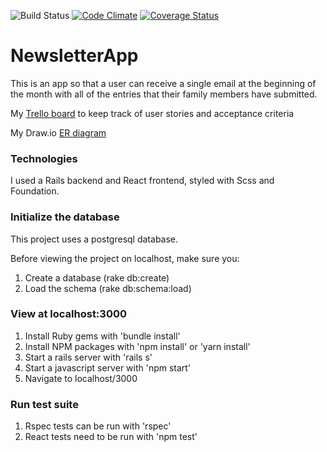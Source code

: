 ![Build Status](https://codeship.com/projects/0bdcbc60-32b4-0136-feee-6eda9d371665/status?branch=master)
[![Code Climate](https://codeclimate.com/github/msgalenwhite/NewsletterApp/badges/gpa.svg)](https://codeclimate.com/github/msgalenwhite/NewsletterApp)
[![Coverage Status](https://coveralls.io/repos/github/msgalenwhite/NewsletterApp/badge.svg?branch=master)](https://coveralls.io/github/msgalenwhite/NewsletterApp?branch=master)

# NewsletterApp

This is an app so that a user can receive a single email at the beginning of the month with all of the entries that their family members have submitted.  

My [Trello board](https://trello.com/b/NfrCdOQi) to keep track of user stories and acceptance criteria

My Draw.io [ER diagram](https://www.draw.io/?lightbox=1&highlight=0000ff&edit=_blank&layers=1&nav=1&title=Newsletter#R7Vxbb9s2FP41AbKXQhJ1y%2BPipt2AtCgSDNueDFqiLa6y6FFUEvfXj5RI60LZYWxZTRYVQWEdHYoUv4%2BHPBf7AszWT58p3CRfSIzSC8eKny7AxwvHCa4s%2Fr8QbCuBbQVhJVlRHEtZLbjHP5BSlNICxyhvKTJCUoY3bWFEsgxFrCWDlJLHttqSpO1eN3CFNMF9BFNd%2BieOWVJJQ8%2Bq5b8hvEpUz7Yl7yxg9H1FSZHJ%2Fi4csCz%2FVbfXUD1L6ucJjMljQwRuLsCMEsKqT%2BunGUrF3Kppq9p92nN3N26KMmbSwFfjYFv17ijmUyEvCWUJWZEMpje19Lp8PySeYPGrhK1T%2FtHmH9ETZn8J8QdPXv0tlfhw6Fbecm0laN39hiheI4aoFOYMUvarAJMLMpIhJfuE03TXMFYaN3drmG0rWUPjH8TYVhIMFoxwUf1St4Rs5ND1iZNzmZOCRnJqJIn5IFZIanleJROz1mgnZ%2FszIvyV6JYrUJRChh%2FaBIOSp6udXo0V%2FyDh6odODuYBpoV86B85nzzH55yzxatfwlL%2F7hcN4vwRr1NYzuiSZEyhLRpFCU7jW7glhXhBPt%2FRd3V1nRCKf3B9qPAu4ZCTC1zxND7xM5ISWkNWN7oXD5PdUJTzZt%2FUdNsd0Rf41FK8hTlTAyRpCjc5XpRDFg3XHA6cXRPGyFpxR77gp8Z46qV4AO0HRBl6OgikuiuB36qF9EEKHmuDYQdyeSUNY%2BECZz%2F4srs7btRgtuKvWPdntfpTl43e%2FJ7OBBuafcGUL7AMMnQt1nCu8W33nkYUvNIouMQ0Z%2FMMrsXIL3NGcbbS%2BcenmJX0oeQ76vClh0IwxauMX6ZoKZoJjDC31b9KMROL%2BDrfwIh3dlvqfHRryZ2cDSEivO0yLe1FguMYZaU1Y5DBxW4FbAjOWDld3jX%2F45M6E9h6fOAzfm3X1%2FxPqFM2Ixl%2FF4hLMiHO1Uck%2BNpDs9CYZhJnvqyMWNUF%2BhiLojjVwDOFE5xDwunry%2FZscAJ9eaI1xOkE5SBQhv54UDr6ytxQwgFB801C%2BKlmgnQISG3bMcT0wBZujKmtYbrAJZICsQnHU3Acc9dUXGjgGBVUjH4eYbadluYwkI65c%2FruXki5y8Omw9BAmI65hfqBhmkC83kZNHCs%2B2KRRxRvGOav2%2FChGx8b2l%2FRY54ixl2pXExcrcMSSopVcvCBJnzh2n4UosWyQxoujyEKl9HbZ45Gkx4y7WWOY7pR%2B%2BHpzHH1w9c%2BLlgNpGFeRh7LUNk8a2pNZBjUjDih4dagwrcnkUHf7RtkuMn4roCOgvjKDwD0dYiRHXsoeOcQAzDi7u%2BCQxDn4hSAswfMUMf4RynMcxUsuSvDvXxGEpGzOIIPi9BzPUvnwzKMUPTelzzwDE8OYAj7rztqDT5QFCH8wE38xImfzIkrQ6dvCE44%2BmnSwPZPeZfT8y4gaCdeHNs2g33nQZ6Eu551Y5ilk0fYC%2B5ulQyf7hgiAKfHxxck3jYicC%2B00BOmvZia7tVDnN0CX8N0g6N5Qaesh6nnXQG8P%2B1hGiIfAk19l12glGSrfF7mPKqCB8PDU%2BgsgN%2FjYHH3Kozd9w6rbYXj4Qr0iEoL1zqmMqE7iAkeNSGiztcD1ZTVlWO%2B5V%2BYVI6NXBUGJBzNsjAF0fhlYT4YdPZNKvoCrwvLK6zdUyvgdRTvAT3D9NUsRDz5kKf7kD7o%2BJBe2Fe9d9VnIK8OeJFvq3rPN%2FFlJxfI6HRVrecXubW97Boi0am7QDHa5SIn7%2Fbg0Wpnl0%2Bq6DsbtJ6%2BYpNivegpApvAHQLcvgKFc4HrORq4LaeoKJ3dPRlmekw64T35TC%2FHvrcYsA%2F8IfIJ4GB1ypRWPhfG3ojW2zuYV35ZBZKIfE21Rz%2BJNIHhrhAOYBgCfctv0OB3kXOGR%2BP8fzcOpx3ad2WgYxgH19NQGyBsoz6XcZkqhDNu1EWVS503NiabfhP8qX1u0PmKnusGystXD6mGJdud5Ex79uj4yQP6cejV4btW7K7soxW927GkG78zwx%2Fo%2BKu489nxtzr4q4TvGdDXrbTxJjwF9E4P6LmdopAg6Ivn9SU8QvdZWr2RcJ5nlCydvMRDh8HdOn6V38%2F19IDt3rTphPOwOBt%2F%2FeiAPTEO8%2BmFSf0H%2Fcsiw%2F8WKEN5XqnjGMogb0NrSUTcKCLrBc7UbbIUYyx7BeP8PoRvv7kt6Rn34Zk6RdDeI1zgme5JNvBOJ5F6cINEIoI45%2Fcd67IMHSYkn%2FIAxt5itSr3GwjDMlTHGQBbvSK9i%2B2qQBO4g4EbgvF2%2BeCZPMC0y58PZ9u6GhHos1TqvP6QQcfv73X9WvGCM4UHnPYG7XV%2Fl2lPeEB7kB124gwB6MaZqpCI9ig%2BYXDbUJOrYe%2BQHatzpgjcgyPr6qtXrAlajeBYl1N2P3Sln63zaygOn5Wnzll42i1W8oBvRC7tQa76EUbluioD9AzhX8pSL%2Biyzj84Lk1f%2BrlHspRf1r%2BfWKnXP1IJbv4D)

### Technologies

I used a Rails backend and React frontend, styled with Scss and Foundation.

### Initialize the database

This project uses a postgresql database.

Before viewing the project on localhost, make sure you:
1. Create a database (rake db:create)
2. Load the schema (rake db:schema:load)

### View at localhost:3000

1. Install Ruby gems with 'bundle install'
2. Install NPM packages with 'npm install' or 'yarn install'
3. Start a rails server with 'rails s'
4. Start a javascript server with 'npm start'
5. Navigate to localhost/3000

### Run test suite

1. Rspec tests can be run with 'rspec'
2. React tests need to be run with 'npm test'
